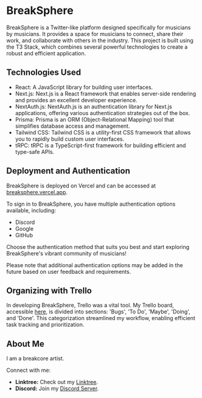 # BreakSphere

BreakSphere is a Twitter-like platform designed specifically for musicians by musicians. It provides a space for musicians to connect, share their work, and collaborate with others in the industry. This project is built using the T3 Stack, which combines several powerful technologies to create a robust and efficient application.

## Technologies Used

- React: A JavaScript library for building user interfaces.
- Next.js: Next.js is a React framework that enables server-side rendering and provides an excellent developer experience.
- NextAuth.js: NextAuth.js is an authentication library for Next.js applications, offering various authentication strategies out of the box.
- Prisma: Prisma is an ORM (Object-Relational Mapping) tool that simplifies database access and management.
- Tailwind CSS: Tailwind CSS is a utility-first CSS framework that allows you to rapidly build custom user interfaces.
- tRPC: tRPC is a TypeScript-first framework for building efficient and type-safe APIs.

## Deployment and Authentication

BreakSphere is deployed on Vercel and can be accessed at [breaksphere.vercel.app](https://breaksphere.vercel.app/). 

To sign in to BreakSphere, you have multiple authentication options available, including:

- Discord
- Google
- GitHub

Choose the authentication method that suits you best and start exploring BreakSphere's vibrant community of musicians!

Please note that additional authentication options may be added in the future based on user feedback and requirements.

## Organizing with Trello

In developing BreakSphere, Trello was a vital tool. My Trello board, accessible [here](https://trello.com/b/Mt7Uddx4/breaksphere), is divided into sections: 'Bugs', 'To Do', 'Maybe', 'Doing', and 'Done'. This categorization streamlined my workflow, enabling efficient task tracking and prioritization.

## About Me

I am a breakcore artist.

Connect with me:

- **Linktree:** Check out my [Linktree](https://linktr.ee/toadmilk).
- **Discord:** Join my [Discord Server](https://discord.com/invite/qhVx9FZcUR).
